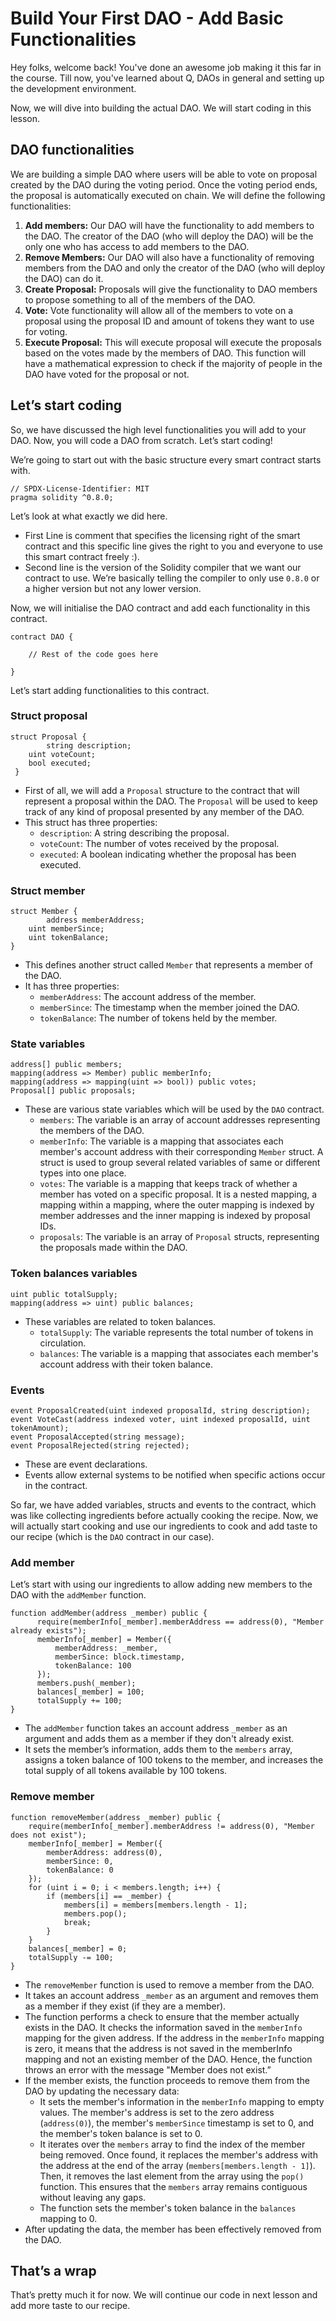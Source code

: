 # Build Your First DAO - Add Basic Functionalities

Hey folks, welcome back! You've done an awesome job making it this far in the course. Till now, you've learned about Q, DAOs in general and setting up the development environment.

 Now, we will dive into building the actual DAO. We will start coding in this lesson.

## DAO functionalities

We are building a simple DAO where users will be able to vote on proposal created by the DAO during the voting period. Once the voting period ends, the proposal is automatically executed on chain. We will define the following functionalities: 

1. **Add members:** Our DAO will have the functionality to add members to the DAO. The creator of the DAO (who will deploy the DAO) will be the only one who has access to add members to the DAO.
2. **Remove Members:** Our DAO will also have a functionality of removing members from the DAO and only the creator of the DAO (who will deploy the DAO) can do it.
3. **Create Proposal:** Proposals will give the functionality to DAO members to propose something to all of the members of the DAO.
4. **Vote:** Vote functionality will allow all of the members to vote on a proposal using the proposal ID and amount of tokens they want to use for voting.
5. **Execute Proposal:** This will execute proposal will execute the proposals based on the votes made by the members of DAO. This function will have a mathematical expression to check if the majority of people in the DAO have voted for the proposal or not.

## Let’s start coding

So, we have discussed the high level functionalities you will add to your DAO. Now, you will code a DAO from scratch. Let’s start coding!

We’re going to start out with the basic structure every smart contract starts with.

```
// SPDX-License-Identifier: MIT
pragma solidity ^0.8.0;
```

Let’s look at what exactly we did here.

- First Line is comment that specifies the licensing right of the smart contract and this specific line gives the right to you and everyone to use this smart contract freely :).
- Second line is the version of the Solidity compiler that we want our contract to use. We’re basically telling the compiler to only use `0.8.0` or a higher version but not any lower version.

Now, we will initialise the DAO contract and add each functionality in this contract.

```
contract DAO {

	// Rest of the code goes here

}
```

Let’s start adding functionalities to this contract. 

### Struct proposal

```
struct Proposal {
		string description;
    uint voteCount;
    bool executed;
 }
```

- First of all, we will add a `Proposal` structure to the contract that will represent a proposal within the DAO. The `Proposal` will be used to keep track of any kind of proposal presented by any member of the DAO.
- This struct has three properties:
    - `description`: A string describing the proposal.
    - `voteCount`: The number of votes received by the proposal.
    - `executed`: A boolean indicating whether the proposal has been executed.

### Struct member

```
struct Member {
		address memberAddress;
    uint memberSince;
    uint tokenBalance;
}
```

- This defines another struct called `Member` that represents a member of the DAO.
- It has three properties:
    - `memberAddress`: The account address of the member.
    - `memberSince`: The timestamp when the member joined the DAO.
    - `tokenBalance`: The number of tokens held by the member.

### State variables

```
address[] public members;
mapping(address => Member) public memberInfo;
mapping(address => mapping(uint => bool)) public votes;
Proposal[] public proposals;
```

- These are various state variables which will be used by the `DAO` contract.
    - `members`: The variable is an array of account addresses representing the members of the DAO.
    - `memberInfo`: The variable is a mapping that associates each member's account address with their corresponding `Member` struct. A struct is used to group several related variables of same or different types into one place.
    - `votes`: The variable is a mapping that keeps track of whether a member has voted on a specific proposal. It is a nested mapping, a mapping within a mapping, where the outer mapping is indexed by member addresses and the inner mapping is indexed by proposal IDs.
    - `proposals`: The variable is an array of `Proposal` structs, representing the proposals made within the DAO.

### Token balances variables

```
uint public totalSupply;
mapping(address => uint) public balances;
```

- These variables are related to token balances.
    - `totalSupply`: The variable represents the total number of tokens in circulation.
    - `balances`: The variable is a mapping that associates each member's account address with their token balance.

### Events

```
event ProposalCreated(uint indexed proposalId, string description);
event VoteCast(address indexed voter, uint indexed proposalId, uint tokenAmount);
event ProposalAccepted(string message);
event ProposalRejected(string rejected);
```

- These are event declarations.
- Events allow external systems to be notified when specific actions occur in the contract.

So far, we have added variables, structs and events to the contract, which was like collecting ingredients before actually cooking the recipe. Now, we will actually start cooking and use our ingredients to cook and add taste to our recipe (which is the `DAO` contract in our case).

### Add member

Let’s start with using our ingredients to allow adding new members to the DAO with the `addMember` function.

```
function addMember(address _member) public {
      require(memberInfo[_member].memberAddress == address(0), "Member already exists");
      memberInfo[_member] = Member({
          memberAddress: _member,
          memberSince: block.timestamp,
          tokenBalance: 100
      });
      members.push(_member);
      balances[_member] = 100;
      totalSupply += 100;
}
```

- The `addMember` function takes an account address `_member` as an argument and adds them as a member if they don't already exist.
- It sets the member’s information, adds them to the `members` array, assigns a token balance of 100 tokens to the member, and increases the total supply of all tokens available by 100 tokens.

### Remove member

```
function removeMember(address _member) public {
    require(memberInfo[_member].memberAddress != address(0), "Member does not exist");
    memberInfo[_member] = Member({
        memberAddress: address(0),
        memberSince: 0,
        tokenBalance: 0
    });
    for (uint i = 0; i < members.length; i++) {
        if (members[i] == _member) {
            members[i] = members[members.length - 1];
            members.pop();
            break;
        }
    }
    balances[_member] = 0;
    totalSupply -= 100;
}
```

- The `removeMember` function is used to remove a member from the DAO.
- It takes an account address `_member` as an argument and removes them as a member if they exist (if they are a member).
- The function performs a check to ensure that the member actually exists in the DAO. It checks the information saved in the `memberInfo` mapping for the given address. If the address in the `memberInfo` mapping is zero, it means that the address is not saved in the memberInfo mapping and not an existing member of the DAO. Hence, the function throws an error with the message "Member does not exist.”
- If the member exists, the function proceeds to remove them from the DAO by updating the necessary data:
    - It sets the member's information in the `memberInfo` mapping to empty values. The member's address is set to the zero address (`address(0)`), the member's `memberSince` timestamp is set to 0, and the member's token balance is set to 0.
    - It iterates over the `members` array to find the index of the member being removed. Once found, it replaces the member's address with the address at the end of the array (`members[members.length - 1]`). Then, it removes the last element from the array using the `pop()` function. This ensures that the `members` array remains contiguous without leaving any gaps.
    - The function sets the member's token balance in the `balances` mapping to 0.
- After updating the data, the member has been effectively removed from the DAO.

## That’s a wrap

That’s pretty much it for now. We will continue our code in next lesson and add more taste to our recipe.
